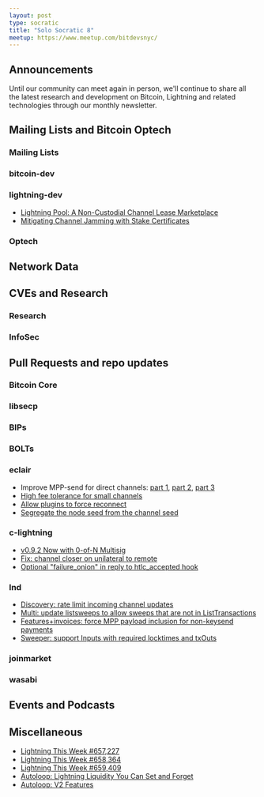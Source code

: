```yaml
---
layout: post
type: socratic
title: "Solo Socratic 8"
meetup: https://www.meetup.com/bitdevsnyc/
---
```


## Announcements

Until our community can meet again in person, we'll continue to share all the
latest research and development on Bitcoin, Lightning and related technologies
through our monthly newsletter.

## Mailing Lists and Bitcoin Optech

### Mailing Lists

### bitcoin-dev

### lightning-dev

- [Lightning Pool: A Non-Custodial Channel Lease Marketplace](https://lists.linuxfoundation.org/pipermail/lightning-dev/2020-November/002874.html)
- [Mitigating Channel Jamming with Stake Certificates](https://lists.linuxfoundation.org/pipermail/lightning-dev/2020-November/002884.html)

### Optech


## Network Data


## CVEs and Research


### Research


### InfoSec


## Pull Requests and repo updates


### Bitcoin Core


### libsecp


### BIPs


### BOLTs


### eclair

- Improve MPP-send for direct channels: [part 1](https://github.com/ACINQ/eclair/pull/1599), [part 2](https://github.com/ACINQ/eclair/pull/1600), [part 3](https://github.com/ACINQ/eclair/pull/1601)
- [High fee tolerance for small channels](https://github.com/ACINQ/eclair/pull/1595)
- [Allow plugins to force reconnect](https://github.com/ACINQ/eclair/pull/1594)
- [Segregate the node seed from the channel seed](https://github.com/ACINQ/eclair/pull/1584)

### c-lightning

- [v0.9.2 Now with 0-of-N Multisig](https://github.com/ElementsProject/lightning/releases/tag/v0.9.2)
- [Fix: channel closer on unilateral to remote](https://github.com/ElementsProject/lightning/pull/4198)
- [Optional "failure_onion" in reply to htlc_accepted hook](https://github.com/ElementsProject/lightning/pull/4187)

### lnd

- [Discovery: rate limit incoming channel updates](https://github.com/lightningnetwork/lnd/pull/4786)
- [Multi: update listsweeps to allow sweeps that are not in ListTransactions](https://github.com/lightningnetwork/lnd/pull/4762)
- [Features+invoices: force MPP payload inclusion for non-keysend payments](https://github.com/lightningnetwork/lnd/pull/4752)
- [Sweeper: support Inputs with required locktimes and txOuts](https://github.com/lightningnetwork/lnd/pull/4750)

### joinmarket

### wasabi

## Events and Podcasts

## Miscellaneous

- [Lightning This Week #657,227](https://andreneves.substack.com/p/lightning-this-week-657227)
- [Lightning This Week #658,364](https://andreneves.substack.com/p/lightning-this-week-658364)
- [Lightning This Week #659,409](https://andreneves.substack.com/p/lightning-this-week-659409)
- [Autoloop: Lightning Liquidity You Can Set and Forget](https://lightning.engineering/posts/2020-11-24-autoloop/)
- [Autoloop: V2 Features](https://github.com/lightninglabs/loop/issues/319)
